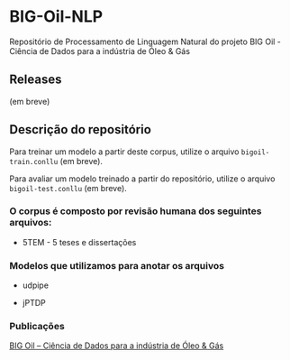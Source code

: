 # BIG-Oil-NLP

Repositório de Processamento de Linguagem Natural do projeto BIG Oil - Ciência de Dados para a indústria de Óleo & Gás


## Releases

(em breve)


## Descrição do repositório

Para treinar um modelo a partir deste corpus, utilize o arquivo `bigoil-train.conllu` (em breve).

Para avaliar um modelo treinado a partir do repositório, utilize o arquivo `bigoil-test.conllu` (em breve).


### O corpus é composto por revisão humana dos seguintes arquivos:

* 5TEM - 5 teses e dissertações


### Modelos que utilizamos para anotar os arquivos

* udpipe

* jPTDP


### Publicações

[BIG Oil – Ciência de Dados para a indústria de Óleo & Gás](http://comcorhd.letras.puc-rio.br/category/big-oil-identificacao-e-extracao-de-informacao-semantica-no-dominio-de-oleo-gas/)
